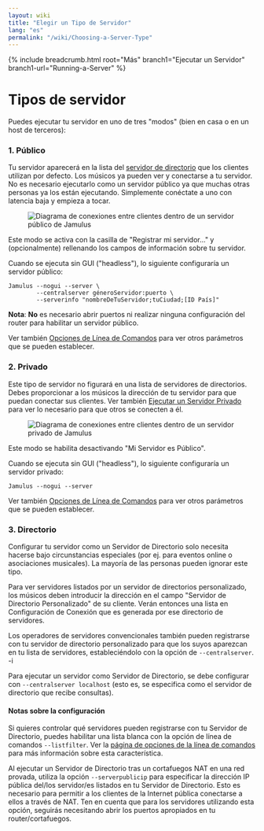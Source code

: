 ```yaml
---
layout: wiki
title: "Elegir un Tipo de Servidor"
lang: "es"
permalink: "/wiki/Choosing-a-Server-Type"
---
```


{% include breadcrumb.html root="Más" branch1="Ejecutar un Servidor" branch1-url="Running-a-Server" %}

# Tipos de servidor

Puedes ejecutar tu servidor en uno de tres "modos" (bien en casa o en un host de terceros):

### 1. Público
Tu servidor aparecerá en la lista del [servidor de directorio](Directory-Servers) que los clientes utilizan por defecto. Los músicos ya pueden ver y conectarse a tu servidor. No es necesario ejecutarlo como un servidor público ya que muchas otras personas ya los están ejecutando. Simplemente conéctate a uno con latencia baja y empieza a tocar.

<figure><img src="{{site.url}}/assets/img/en-screenshots/diagram-public-server.png" loading="lazy" alt="Diagrama de conexiones entre clientes dentro de un servidor público de Jamulus"></figure>

Este modo se activa con la casilla de "Registrar mi servidor..." y (opcionalmente) rellenando los campos de información sobre tu servidor.

Cuando se ejecuta sin GUI ("headless"), lo siguiente configuraría un servidor público:

~~~
Jamulus --nogui --server \
        --centralserver géneroServidor:puerto \
        --serverinfo "nombreDeTuServidor;tuCiudad;[ID País]"
~~~

**Nota**: **No** es necesario abrir puertos ni realizar ninguna configuración del router para habilitar un servidor público.

Ver también [Opciones de Línea de Comandos](Command-Line-Options) para ver otros parámetros que se pueden establecer.


### 2. Privado
Este tipo de servidor no figurará en una lista de servidores de directorios. Debes proporcionar a los músicos la dirección de tu servidor para que puedan conectar sus clientes. Ver también [Ejecutar un Servidor Privado](Running-a-Private-Server) para ver lo necesario para que otros se conecten a él.

<figure><img src="{{site.url}}/assets/img/en-screenshots/diagram-private-server.png" loading="lazy" alt="Diagrama de conexiones entre clientes dentro de un servidor privado de Jamulus"></figure>

Este modo se habilita desactivando "Mi Servidor es Público".

Cuando se ejecuta sin GUI ("headless"), lo siguiente configuraría un servidor privado:

```shell
Jamulus --nogui --server
```

Ver también [Opciones de Línea de Comandos](Command-Line-Options) para ver otros parámetros que se pueden establecer.

### 3. Directorio
Configurar tu servidor como un Servidor de Directorio solo necesita hacerse bajo circunstancias especiales (por ej. para eventos online o asociaciones musicales). La mayoría de las personas pueden ignorar este tipo.

Para ver servidores listados por un servidor de directorios personalizado, los músicos deben introducir la dirección en el campo "Servidor de Directorio Personalizado" de su cliente. Verán entonces una lista en Configuración de Conexión que es generada por ese directorio de servidores.

Los operadores de servidores convencionales también pueden registrarse con tu servidor de directorio personalizado para que los suyos aparezcan en tu lista de servidores, estableciéndolo con la opción de `--centralserver`.
-i

Para ejecutar un servidor como Servidor de Directorio, se debe configurar con `--centralserver localhost` (esto es, se especifica como el servidor de directorio que recibe consultas).

#### Notas sobre la configuración

Si quieres controlar qué servidores pueden registrarse con tu Servidor de Directorio, puedes habilitar una lista blanca con la opción de línea de comandos `--listfilter`. Ver la [página de opciones de la línea de comandos](Command-Line-Options) para más información sobre esta característica.

Al ejecutar un Servidor de Directorio tras un cortafuegos NAT en una red provada, utiliza la opción `--serverpublicip` para especificar la dirección IP pública del/los servidor/es listados en tu Servidor de Directorio. Esto es necesario para permitir a los clientes de la Internet pública conectarse a ellos a través de NAT. Ten en cuenta que para los servidores utilizando esta opción, seguirás necesitando abrir los puertos apropiados en tu router/cortafuegos.

